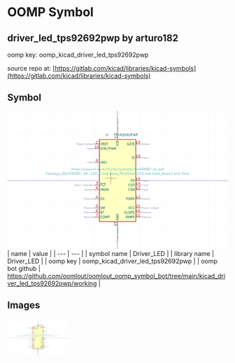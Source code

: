 # OOMP Symbol  
## driver_led_tps92692pwp  by arturo182  
  
oomp key: oomp_kicad_driver_led_tps92692pwp  
  
source repo at: [https://gitlab.com/kicad/libraries/kicad-symbols](https://gitlab.com/kicad/libraries/kicad-symbols)  
## Symbol  
  
[![working.png](working_600.png)](working.png)  
| name | value | 
| --- | --- | 
| symbol name | Driver_LED | 
| library name | Driver_LED | 
| oomp key | oomp_kicad_driver_led_tps92692pwp | 
| oomp bot github | https://github.com/oomlout/oomlout_oomp_symbol_bot/tree/main/kicad_driver_led_tps92692pwp/working | 
## Images  
  
[![working.png](working_140.png)](working.png)  
